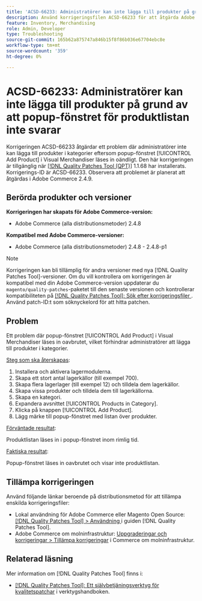 ```yaml
---
title: 'ACSD-66233: Administratörer kan inte lägga till produkter på grund av att popup-fönstret för produktlistan inte svarar'
description: Använd korrigeringsfilen ACSD-66233 för att åtgärda Adobe Commerce-problemet där administratörer inte kan lägga till produkter i kategorier eftersom popup-fönstret [!UICONTROL Add Product] i Visual Merchandiser läses in oändligt.
feature: Inventory, Merchandising
role: Admin, Developer
type: Troubleshooting
source-git-commit: 165b62a875747a846b15f8f86b036e67704ebc8e
workflow-type: tm+mt
source-wordcount: '359'
ht-degree: 0%

---
```



# ACSD-66233: Administratörer kan inte lägga till produkter på grund av att popup-fönstret för produktlistan inte svarar

Korrigeringen ACSD-66233 åtgärdar ett problem där administratörer inte kan lägga till produkter i kategorier eftersom popup-fönstret [!UICONTROL Add Product] i Visual Merchandiser läses in oändligt. Den här korrigeringen är tillgänglig när [[!DNL Quality Patches Tool (QPT)]](/help/tools/quality-patches-tool/quality-patches-tool-to-self-serve-quality-patches.md) 1.1.68 har installerats. Korrigerings-ID är ACSD-66233. Observera att problemet är planerat att åtgärdas i Adobe Commerce 2.4.9.

## Berörda produkter och versioner

**Korrigeringen har skapats för Adobe Commerce-version:**

* Adobe Commerce (alla distributionsmetoder) 2.4.8

**Kompatibel med Adobe Commerce-versioner:**

* Adobe Commerce (alla distributionsmetoder) 2.4.8 - 2.4.8-p1

>[!NOTE]
>
>Korrigeringen kan bli tillämplig för andra versioner med nya [!DNL Quality Patches Tool]-versioner. Om du vill kontrollera om korrigeringen är kompatibel med din Adobe Commerce-version uppdaterar du `magento/quality-patches`-paketet till den senaste versionen och kontrollerar kompatibiliteten på [[!DNL Quality Patches Tool]: Sök efter korrigeringsfiler ](https://experienceleague.adobe.com/tools/commerce-quality-patches/index.html). Använd patch-ID:t som söknyckelord för att hitta patchen.

## Problem

Ett problem där popup-fönstret [!UICONTROL Add Product] i Visual Merchandiser läses in oavbrutet, vilket förhindrar administratörer att lägga till produkter i kategorier.

<u>Steg som ska återskapas</u>:

1. Installera och aktivera lagermodulerna.
1. Skapa ett stort antal lagerkällor (till exempel 700).
1. Skapa flera lagerlager (till exempel 12) och tilldela dem lagerkällor.
1. Skapa vissa produkter och tilldela dem till lagerkällorna.
1. Skapa en kategori.
1. Expandera avsnittet [!UICONTROL Products in Category].
1. Klicka på knappen [!UICONTROL Add Product].
1. Lägg märke till popup-fönstret med listan över produkter.

<u>Förväntade resultat</u>:

Produktlistan läses in i popup-fönstret inom rimlig tid.

<u>Faktiska resultat</u>:

Popup-fönstret läses in oavbrutet och visar inte produktlistan.

## Tillämpa korrigeringen

Använd följande länkar beroende på distributionsmetod för att tillämpa enskilda korrigeringsfiler:

* Lokal användning för Adobe Commerce eller Magento Open Source: [[!DNL Quality Patches Tool] > Användning ](/help/tools/quality-patches-tool/usage.md) i guiden [!DNL Quality Patches Tool].
* Adobe Commerce om molninfrastruktur: [Uppgraderingar och korrigeringar > Tillämpa korrigeringar](https://experienceleague.adobe.com/docs/commerce-cloud-service/user-guide/develop/upgrade/apply-patches.html) i Commerce om molninfrastruktur.

## Relaterad läsning

Mer information om [!DNL Quality Patches Tool] finns i:

* [[!DNL Quality Patches Tool]: Ett självbetjäningsverktyg för kvalitetspatchar](/help/tools/quality-patches-tool/quality-patches-tool-to-self-serve-quality-patches.md) i verktygshandboken.
